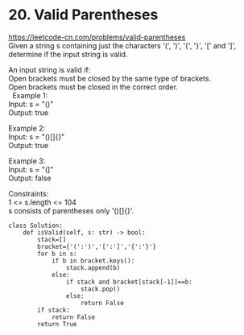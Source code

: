 # 20. Valid Parentheses
https://leetcode-cn.com/problems/valid-parentheses  
Given a string s containing just the characters '(', ')', '{', '}', '[' and ']', determine if the input string is valid.  

An input string is valid if:  
Open brackets must be closed by the same type of brackets.  
Open brackets must be closed in the correct order.  
 
Example 1:  
Input: s = "()"  
Output: true  

Example 2:  
Input: s = "()[]{}"  
Output: true  

Example 3:  
Input: s = "(]"  
Output: false  

Constraints:  
1 <= s.length <= 104  
s consists of parentheses only '()[]{}'.  

``` python3
class Solution:
    def isValid(self, s: str) -> bool:
        stack=[]
        bracket={'(':')','[':']','{':'}'}
        for b in s:
            if b in bracket.keys():
                stack.append(b)
            else:
                if stack and bracket[stack[-1]]==b:
                    stack.pop()
                else:
                    return False
        if stack:
            return False
        return True
```
